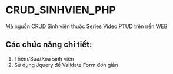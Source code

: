 # CRUD_SINHVIEN_PHP
Mã nguồn CRUD Sinh viên thuộc Series Video PTUD trên nền WEB

## Các chức năng chi tiết: 
1. Thêm/Sửa/Xóa sinh viên 
2. Sử dụng Jquery để Validate Form đơn giản 
